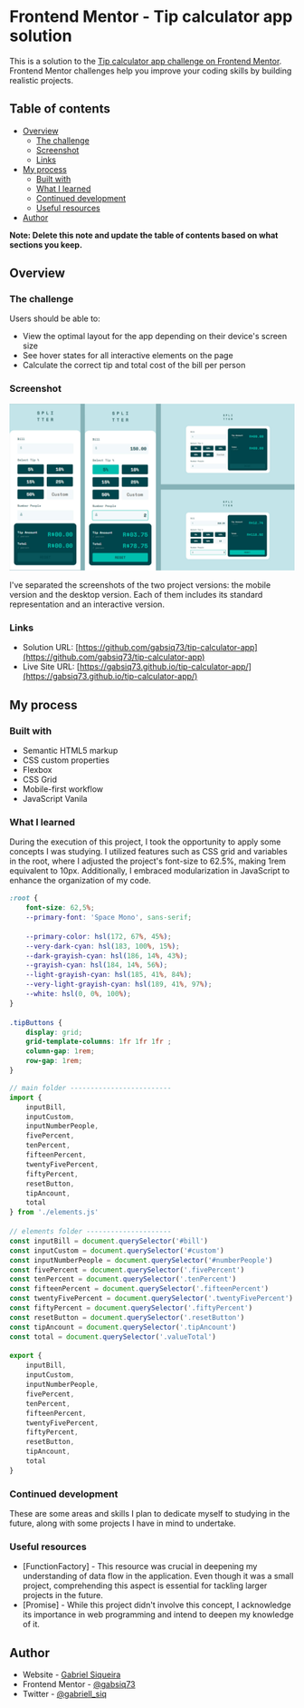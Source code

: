 # Frontend Mentor - Tip calculator app solution

This is a solution to the [Tip calculator app challenge on Frontend Mentor](https://www.frontendmentor.io/challenges/tip-calculator-app-ugJNGbJUX). Frontend Mentor challenges help you improve your coding skills by building realistic projects.

## Table of contents

- [Overview](#overview)
  - [The challenge](#the-challenge)
  - [Screenshot](#screenshot)
  - [Links](#links)
- [My process](#my-process)
  - [Built with](#built-with)
  - [What I learned](#what-i-learned)
  - [Continued development](#continued-development)
  - [Useful resources](#useful-resources)
- [Author](#author)

**Note: Delete this note and update the table of contents based on what sections you keep.**

## Overview

### The challenge

Users should be able to:

- View the optimal layout for the app depending on their device's screen size
- See hover states for all interactive elements on the page
- Calculate the correct tip and total cost of the bill per person

### Screenshot

![](./images/readme/tela-projeto.jpg)

I've separated the screenshots of the two project versions: the mobile version and the desktop version. Each of them includes its standard representation and an interactive version.

### Links

- Solution URL: [https://github.com/gabsiq73/tip-calculator-app](https://github.com/gabsiq73/tip-calculator-app)
- Live Site URL: [https://gabsiq73.github.io/tip-calculator-app/](https://gabsiq73.github.io/tip-calculator-app/)

## My process

### Built with

- Semantic HTML5 markup
- CSS custom properties
- Flexbox
- CSS Grid
- Mobile-first workflow
- JavaScript Vanila

### What I learned

During the execution of this project, I took the opportunity to apply some concepts I was studying. I utilized features such as CSS grid and variables in the root, where I adjusted the project's font-size to 62.5%, making 1rem equivalent to 10px. Additionally, I embraced modularization in JavaScript to enhance the organization of my code.

```css
:root {
    font-size: 62,5%;
    --primary-font: 'Space Mono', sans-serif;

    --primary-color: hsl(172, 67%, 45%);
    --very-dark-cyan: hsl(183, 100%, 15%);
    --dark-grayish-cyan: hsl(186, 14%, 43%);
    --grayish-cyan: hsl(184, 14%, 56%);
    --light-grayish-cyan: hsl(185, 41%, 84%);
    --very-light-grayish-cyan: hsl(189, 41%, 97%);
    --white: hsl(0, 0%, 100%);
}

.tipButtons {
    display: grid;
    grid-template-columns: 1fr 1fr 1fr ;
    column-gap: 1rem;
    row-gap: 1rem;
}
```
```js
// main folder -------------------------
import {
    inputBill,
    inputCustom,
    inputNumberPeople,
    fivePercent,
    tenPercent,
    fifteenPercent,
    twentyFivePercent,
    fiftyPercent,
    resetButton,
    tipAncount,
    total
} from './elements.js'

// elements folder ---------------------
const inputBill = document.querySelector('#bill')
const inputCustom = document.querySelector('#custom')
const inputNumberPeople = document.querySelector('#numberPeople')
const fivePercent = document.querySelector('.fivePercent')
const tenPercent = document.querySelector('.tenPercent')
const fifteenPercent = document.querySelector('.fifteenPercent')
const twentyFivePercent = document.querySelector('.twentyFivePercent')
const fiftyPercent = document.querySelector('.fiftyPercent')
const resetButton = document.querySelector('.resetButton')
const tipAncount = document.querySelector('.tipAncount')
const total = document.querySelector('.valueTotal')

export {
    inputBill,
    inputCustom,
    inputNumberPeople,
    fivePercent,
    tenPercent,
    fifteenPercent,
    twentyFivePercent,
    fiftyPercent,
    resetButton,
    tipAncount,
    total
}
```

### Continued development

These are some areas and skills I plan to dedicate myself to studying in the future, along with some projects I have in mind to undertake.

### Useful resources

- [FunctionFactory] - This resource was crucial in deepening my understanding of data flow in the application. Even though it was a small project, comprehending this aspect is essential for tackling larger projects in the future.
- [Promise] - While this project didn't involve this concept, I acknowledge its importance in web programming and intend to deepen my knowledge of it.


## Author

- Website - [Gabriel Siqueira](https://github.com/gabsiq73)
- Frontend Mentor - [@gabsiq73](https://www.frontendmentor.io/profile/gabsiq73)
- Twitter - [@gabriell_siq](https://twitter.com/gabriell_siq)
